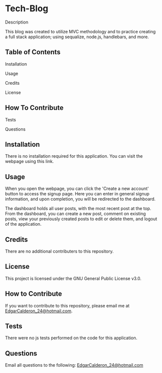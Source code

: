 # Tech-Blog

Description

This blog was created to utilize MVC methodology and to practice creating a full stack application; using sequalize, node.js, handlebars, and more.


## Table of Contents

Installation

Usage

Credits

License

## How To Contribute

Tests

Questions

## Installation

There is no installation required for this application. You can visit the webpage using this link.

## Usage

When you open the webpage, you can click the 'Create a new account' button to access the signup page. Here you can enter in general signup information, and upon completion, you will be redirected to the dashboard.

The dashboard holds all user posts, with the most recent post at the top. From the dashboard, you can create a new post, comment on existing posts, view your previously created posts to edit or delete them, and logout of the application.

## Credits

There are no additional contributers to this repository.

## License

This project is licensed under the GNU General Public License v3.0.

## How to Contribute

If you want to contribute to this repository, please email me at EdgarCalderon_24@hotmail.com.

## Tests

There were no js tests performed on the code for this application.

## Questions

Email all questions to the following: EdgarCalderon_24@hotmail.com

